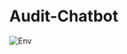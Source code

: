 # Audit-Chatbot


![Env](https://github.com/user-attachments/assets/83ed86ae-fd32-46dd-ad1c-8cdf8065db2d)


